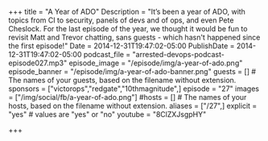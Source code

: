 +++
title = "A Year of ADO"
Description = "It’s been a year of ADO, with topics from CI to security, panels of devs and of ops, and even Pete Cheslock. For the last episode of the year, we thought it would be fun to revisit Matt and Trevor chatting, sans guests - which hasn't happened since the first episode!"
Date = 2014-12-31T19:47:02-05:00
PublishDate = 2014-12-31T19:47:02-05:00
podcast_file = "arrested-devops-podcast-episode027.mp3"
episode_image = "/episode/img/a-year-of-ado.png"
episode_banner = "/episode/img/a-year-of-ado-banner.png"
guests = [] # The names of your guests, based on the filename without extension.
sponsors = ["victorops","redgate","10thmagnitude",]
episode = "27"
images = ["/img/social/fb/a-year-of-ado.png"]
#hosts = [] # The names of your hosts, based on the filename without extension.
aliases = ["/27",]
explicit = "yes" # values are "yes" or "no"
youtube = "8ClZXJsgpHY"

+++

